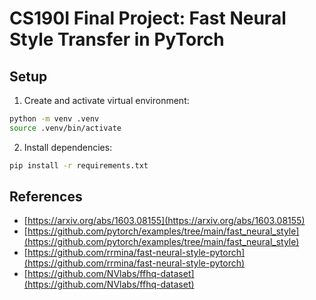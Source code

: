 # CS190I Final Project: Fast Neural Style Transfer in PyTorch

## Setup

1. Create and activate virtual environment:
```bash
python -m venv .venv
source .venv/bin/activate
```

2. Install dependencies:
```bash
pip install -r requirements.txt
```


## References
- [https://arxiv.org/abs/1603.08155](https://arxiv.org/abs/1603.08155)
- [https://github.com/pytorch/examples/tree/main/fast_neural_style](https://github.com/pytorch/examples/tree/main/fast_neural_style)
- [https://github.com/rrmina/fast-neural-style-pytorch](https://github.com/rrmina/fast-neural-style-pytorch)
- [https://github.com/NVlabs/ffhq-dataset](https://github.com/NVlabs/ffhq-dataset)